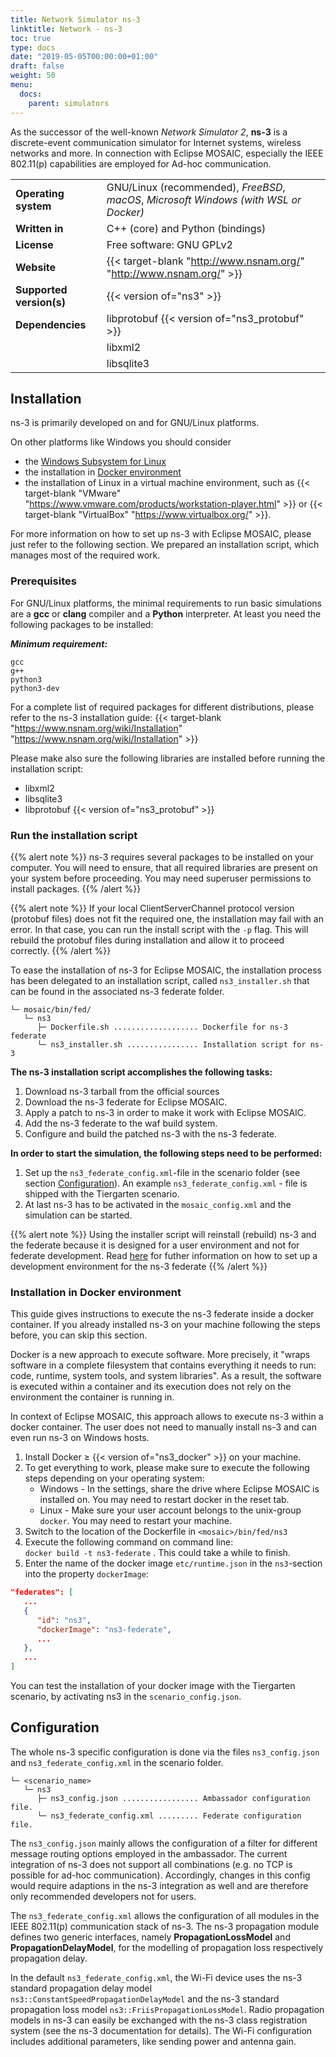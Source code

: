 ```yaml
---
title: Network Simulator ns-3
linktitle: Network - ns-3
toc: true
type: docs
date: "2019-05-05T00:00:00+01:00"
draft: false
weight: 50
menu:
  docs:
    parent: simulators
---
```


As the successor of the well-known _Network Simulator 2_, **ns-3** is a discrete-event communication simulator for Internet systems,
wireless networks and more. In connection with Eclipse MOSAIC, especially the IEEE 802.11(p) capabilities are employed for Ad-hoc communication.

|                          |                                                                                       |
|--------------------------|---------------------------------------------------------------------------------------|
| **Operating system**     | GNU/Linux (recommended), _FreeBSD_, _macOS_, _Microsoft Windows (with WSL or Docker)_ |
| **Written in**           | C++ (core) and Python (bindings)                                                      |
| **License**              | Free software: GNU GPLv2                                                              |
| **Website**              | {{< target-blank "http://www.nsnam.org/" "http://www.nsnam.org/" >}}                  |
| **Supported version(s)** | {{< version of="ns3" >}}                                                              |
| **Dependencies**         | libprotobuf {{< version of="ns3_protobuf" >}}                                         |
|                          | libxml2                                                                               |
|                          | libsqlite3                                                                            |

## Installation

ns-3 is primarily developed on and for GNU/Linux platforms.

On other platforms like Windows you should consider
- the [Windows Subsystem for Linux](https://docs.microsoft.com/windows/wsl/)
- the installation in [Docker environment](#installation-in-docker-environment)
- the installation of Linux in a virtual machine environment, such as
{{< target-blank "VMware" "https://www.vmware.com/products/workstation-player.html" >}} or {{< target-blank "VirtualBox" "https://www.virtualbox.org/" >}}.

For more information on how to set up ns-3 with Eclipse MOSAIC, please just refer to the following section. We
prepared an installation script, which manages most of the required work.


### Prerequisites

For GNU/Linux platforms, the minimal requirements to run basic simulations are a **gcc** or **clang** compiler
and a **Python** interpreter. At least you need the following packages to be installed:

***Minimum requirement:***
```plaintext
gcc
g++
python3
python3-dev
```

For a complete list of required packages for different distributions, please refer to the ns-3 installation
guide: {{< target-blank "https://www.nsnam.org/wiki/Installation" "https://www.nsnam.org/wiki/Installation" >}}

Please make also sure the following libraries are installed before running the installation script:
* libxml2
* libsqlite3
* libprotobuf {{< version of="ns3_protobuf" >}}

### Run the installation script

{{% alert note %}}
ns-3 requires several packages to be installed on your computer. You will
need to ensure, that all required libraries are present on your system before proceeding. You
may need superuser permissions to install packages.
{{% /alert %}}

{{% alert note %}}
If your local ClientServerChannel protocol version (protobuf files) does not fit the required one, the installation
may fail with an error. In that case, you can run the install script with the `-p` flag. This will
rebuild the protobuf files during installation and allow it to proceed correctly.
{{% /alert %}}

To ease the installation of ns-3 for Eclipse MOSAIC, the installation process has been delegated to an installation
script, called `ns3_installer.sh` that can be found in the associated ns-3 federate folder.

```plaintext
└─ mosaic/bin/fed/
   └─ ns3
      ├─ Dockerfile.sh ................... Dockerfile for ns-3 federate
      └─ ns3_installer.sh ................ Installation script for ns-3
```

**The ns-3 installation script accomplishes the following tasks:**
1. Download ns-3 tarball from the official sources
2. Download the ns-3 federate for Eclipse MOSAIC.
3. Apply a patch to ns-3 in order to make it work with Eclipse MOSAIC.
4. Add the ns-3 federate to the waf build system.
5. Configure and build the patched ns-3 with the ns-3 federate.

**In order to start the simulation, the following steps need to be performed:**
1. Set up the `ns3_federate_config.xml`-file in the scenario folder (see section [Configuration](/docs/simulators/network_simulator_ns3#configuration)). An example `ns3_federate_config.xml` - file is shipped with the Tiergarten scenario.
2. At last ns-3 has to be activated in the `mosaic_config.xml` and the simulation can be started.


{{% alert note %}}
Using the installer script will reinstall (rebuild) ns-3 and the federate because it is designed for a user environment and not for federate development.
Read [here](/docs/extending_mosaic/ns3_setup) for futher information on how to set up a development environment for the ns-3 federate
{{% /alert %}}

### Installation in Docker environment

This guide gives instructions to execute the ns-3 federate inside a docker container. If you already installed
ns-3 on your machine following the steps before, you can skip this section.

Docker is a new approach to execute software. More precisely, it "wraps software in a complete filesystem
that contains everything it needs to run: code, runtime, system tools, and system libraries". As a result, the
software is executed within a container and its execution does not rely on the environment the container is running in.

In context of Eclipse MOSAIC, this approach allows to execute ns-3 within a docker container. The user does not
need to manually install ns-3 and can even run ns-3 on Windows hosts.
1. Install Docker ≥ {{< version of="ns3_docker" >}} on your machine.
2. To get everything to work, please make sure to execute the following steps depending on your operating system:
    * Windows - In the settings, share the drive where Eclipse MOSAIC is installed on. You may need to restart docker in the reset tab.
    * Linux - Make sure your user account belongs to the unix-group `docker`. You may need to restart your machine.
3. Switch to the location of the Dockerfile in `<mosaic>/bin/fed/ns3`
4. Execute the following command on command line:  
    `docker build -t ns3-federate` .
    This could take a while to finish.
5. Enter the name of the docker image `etc/runtime.json` in the `ns3`-section into the property `dockerImage`:  
```json
"federates": [
   ...
   {
      "id": "ns3",
      "dockerImage": "ns3-federate",
      ...
   },
   ...
]
```

You can test the installation of your docker image with the Tiergarten scenario, by activating ns3 in the `scenario_config.json`.

## Configuration

The whole ns-3 specific configuration is done via the files `ns3_config.json` and `ns3_federate_config.xml`
in the scenario folder.

```plaintext
└─ <scenario_name>
   └─ ns3
      ├─ ns3_config.json ................. Ambassador configuration file.
      └─ ns3_federate_config.xml ......... Federate configuration file.
```

The `ns3_config.json` mainly allows the configuration of a filter for different message routing options employed in the ambassador.
The current integration of ns-3 does not support all combinations (e.g. no TCP is possible for ad-hoc communication).
Accordingly, changes in this config would require adaptions in the ns-3 integration as well
and are therefore only recommended developers not for users.

The `ns3_federate_config.xml` allows the configuration of all modules in the IEEE 802.11(p) communication stack of ns-3.
The ns-3 propagation
module defines two generic interfaces, namely **PropagationLossModel** and **PropagationDelayModel**,
for the modelling of propagation loss respectively propagation delay.

In the default `ns3_federate_config.xml`, the Wi-Fi device uses the ns-3 standard propagation delay model
`ns3::ConstantSpeedPropagationDelayModel` and the ns-3 standard propagation loss model
`ns3::FriisPropagationLossModel`. Radio propagation models in ns-3 can easily be exchanged with
the ns-3 class registration system (see the ns-3 documentation for details). The Wi-Fi configuration
includes additional parameters, like sending power and antenna gain.

